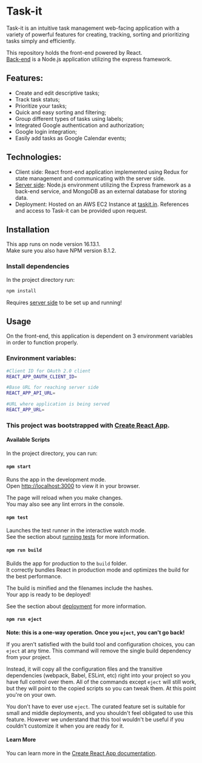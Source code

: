 # Task-it

Task-it is an intuitive task management web-facing application with a variety of powerful features for creating, tracking, sorting and prioritizing tasks simply and efficiently. 

This repository holds the front-end powered by React.\
[Back-end](https://github.com/yuval2313/taskit_node) is a Node.js application utilizing the express framework.

## Features: 
* Create and edit descriptive tasks;
* Track task status;
* Prioritize your tasks;
* Quick and easy sorting and filtering;
* Group different types of tasks using labels;
* Integrated Google authentication and authorization;
* Google login integration; 
* Easily add tasks as Google Calendar events;

## Technologies:
 * Client side: React front-end application implemented using Redux for state management and communicating with the server side.
* [Server side](https://github.com/yuval2313/taskit_node): Node.js environment utilizing the Express framework as a back-end service, and MongoDB as an external database for storing data.
* Deployment: Hosted on an AWS EC2 Instance at [taskit.in](https://taskit.in).
References and access to Task-it can be provided upon request. 

## Installation

This app runs on node version 16.13.1.\
Make sure you also have NPM version 8.1.2.

### Install dependencies 

In the project directory run:

```bash
npm install
```
Requires [server side](https://github.com/yuval2313/taskit_node) to be set up and running!

## Usage

On the front-end, this application is dependent on 3 environment variables in order to function properly.

### Environment variables:

```bash
#Client ID for OAuth 2.0 client
REACT_APP_OAUTH_CLIENT_ID=

#Base URL for reaching server side
REACT_APP_API_URL=

#URL where application is being served
REACT_APP_URL=
```
### This project was bootstrapped with [Create React App](https://github.com/facebook/create-react-app).

#### Available Scripts

In the project directory, you can run:

#### `npm start`

Runs the app in the development mode.\
Open [http://localhost:3000](http://localhost:3000) to view it in your browser.

The page will reload when you make changes.\
You may also see any lint errors in the console.

#### `npm test`

Launches the test runner in the interactive watch mode.\
See the section about [running tests](https://facebook.github.io/create-react-app/docs/running-tests) for more information.

#### `npm run build`

Builds the app for production to the `build` folder.\
It correctly bundles React in production mode and optimizes the build for the best performance.

The build is minified and the filenames include the hashes.\
Your app is ready to be deployed!

See the section about [deployment](https://facebook.github.io/create-react-app/docs/deployment) for more information.

#### `npm run eject`

**Note: this is a one-way operation. Once you `eject`, you can't go back!**

If you aren't satisfied with the build tool and configuration choices, you can `eject` at any time. This command will remove the single build dependency from your project.

Instead, it will copy all the configuration files and the transitive dependencies (webpack, Babel, ESLint, etc) right into your project so you have full control over them. All of the commands except `eject` will still work, but they will point to the copied scripts so you can tweak them. At this point you're on your own.

You don't have to ever use `eject`. The curated feature set is suitable for small and middle deployments, and you shouldn't feel obligated to use this feature. However we understand that this tool wouldn't be useful if you couldn't customize it when you are ready for it.

#### Learn More

You can learn more in the [Create React App documentation](https://facebook.github.io/create-react-app/docs/getting-started).
